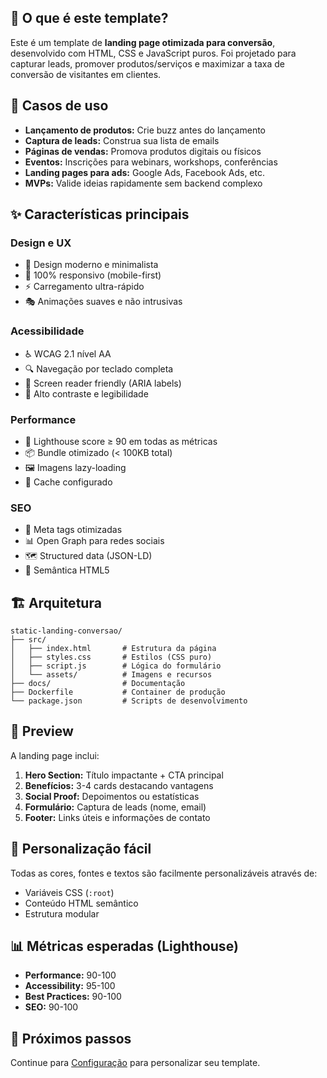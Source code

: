 ## 📖 O que é este template?

Este é um template de **landing page otimizada para conversão**, desenvolvido com HTML, CSS e JavaScript puros. Foi projetado para capturar leads, promover produtos/serviços e maximizar a taxa de conversão de visitantes em clientes.

## 🎯 Casos de uso

- **Lançamento de produtos:** Crie buzz antes do lançamento
- **Captura de leads:** Construa sua lista de emails
- **Páginas de vendas:** Promova produtos digitais ou físicos
- **Eventos:** Inscrições para webinars, workshops, conferências
- **Landing pages para ads:** Google Ads, Facebook Ads, etc.
- **MVPs:** Valide ideias rapidamente sem backend complexo

## ✨ Características principais

### Design e UX
- 🎨 Design moderno e minimalista
- 📱 100% responsivo (mobile-first)
- ⚡ Carregamento ultra-rápido
- 🎭 Animações suaves e não intrusivas

### Acessibilidade
- ♿ WCAG 2.1 nível AA
- 🔍 Navegação por teclado completa
- 📢 Screen reader friendly (ARIA labels)
- 🎯 Alto contraste e legibilidade

### Performance
- 🚀 Lighthouse score ≥ 90 em todas as métricas
- 📦 Bundle otimizado (< 100KB total)
- 🖼️ Imagens lazy-loading
- 💾 Cache configurado

### SEO
- 🔎 Meta tags otimizadas
- 📊 Open Graph para redes sociais
- 🗺️ Structured data (JSON-LD)
- 🎯 Semântica HTML5

## 🏗️ Arquitetura

```
static-landing-conversao/
├── src/
│   ├── index.html       # Estrutura da página
│   ├── styles.css       # Estilos (CSS puro)
│   ├── script.js        # Lógica do formulário
│   └── assets/          # Imagens e recursos
├── docs/                # Documentação
├── Dockerfile           # Container de produção
└── package.json         # Scripts de desenvolvimento
```

## 📸 Preview

A landing page inclui:

1. **Hero Section:** Título impactante + CTA principal
2. **Benefícios:** 3-4 cards destacando vantagens
3. **Social Proof:** Depoimentos ou estatísticas
4. **Formulário:** Captura de leads (nome, email)
5. **Footer:** Links úteis e informações de contato

## 🎨 Personalização fácil

Todas as cores, fontes e textos são facilmente personalizáveis através de:
- Variáveis CSS (`:root`)
- Conteúdo HTML semântico
- Estrutura modular

## 📊 Métricas esperadas (Lighthouse)

- **Performance:** 90-100
- **Accessibility:** 95-100
- **Best Practices:** 90-100
- **SEO:** 90-100

## 🔄 Próximos passos

Continue para [Configuração](./02-configuracao.md) para personalizar seu template.

